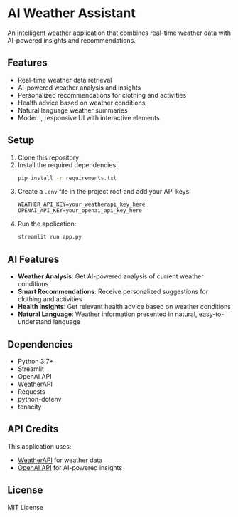 # AI Weather Assistant

An intelligent weather application that combines real-time weather data with AI-powered insights and recommendations.

## Features

- Real-time weather data retrieval
- AI-powered weather analysis and insights
- Personalized recommendations for clothing and activities
- Health advice based on weather conditions
- Natural language weather summaries
- Modern, responsive UI with interactive elements

## Setup

1. Clone this repository
2. Install the required dependencies:
   ```bash
   pip install -r requirements.txt
   ```
3. Create a `.env` file in the project root and add your API keys:
   ```
   WEATHER_API_KEY=your_weatherapi_key_here
   OPENAI_API_KEY=your_openai_api_key_here
   ```
4. Run the application:
   ```bash
   streamlit run app.py
   ```

## AI Features

- **Weather Analysis**: Get AI-powered analysis of current weather conditions
- **Smart Recommendations**: Receive personalized suggestions for clothing and activities
- **Health Insights**: Get relevant health advice based on weather conditions
- **Natural Language**: Weather information presented in natural, easy-to-understand language

## Dependencies

- Python 3.7+
- Streamlit
- OpenAI API
- WeatherAPI
- Requests
- python-dotenv
- tenacity

## API Credits

This application uses:
- [WeatherAPI](https://www.weatherapi.com/) for weather data
- [OpenAI API](https://openai.com/) for AI-powered insights

## License

MIT License
